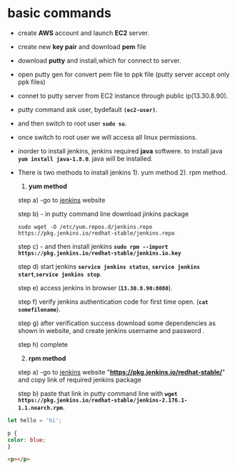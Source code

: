 # basic commands

-  create **AWS** account and launch **EC2** server.
-  create  new **key pair** and download **pem** file
-  download **putty** and install,which for connect to server.
-  open putty gen for convert pem file to ppk file (putty server accept only ppk files)
-  connet to putty server from EC2 instance through  public ip(13.30.8.90).
-  putty command ask user, bydefault **`(ec2-user)`**.
-  and then switch to root user **`sudo su`**.
-  once switch to root user we will access all linux permissions.
-  inorder to install jenkins, jenkins required **java** softwere. to install java **`yum install java-1.8.0`**. java will be installed.
-  There is two methods to install jenkins 1). yum method  2). rpm method.
    1) **yum method**
    
    step a)  -go to [jenkins](https://pkg.jenkins.io/redhat-stable/) website
    
    step b) - in putty command line download jinkins package
    
    `sudo wget -O /etc/yum.repos.d/jenkins.repo https://pkg.jenkins.io/redhat-stable/jenkins.repo`
    
    step c) - and then install jenkins **`sudo rpm --import https://pkg.jenkins.io/redhat-stable/jenkins.io.key`**
    
    step d) start jenkins **`service jenkins status`**, **`service jenkins start`**,**`service jenkins stop`**.
    
    step e) access jenkins in browser (**`13.30.8.90:8080`**).
    
    step f) verify jenkins authentication code for first time open. (**`cat somefilename`**).
    
    step g)  after verification success download some dependencies as shown in website, and  create jenkins username and password .
    
    step h)  complete
    
    2) **rpm method**
 
    step a) -go to [jenkins](https://pkg.jenkins.io/redhat-stable/) website  "**https://pkg.jenkins.io/redhat-stable/**" and copy link of required jenkins package 
    
    step b) paste that link in putty command line with **`wget https://pkg.jenkins.io/redhat-stable/jenkins-2.176.1-1.1.noarch.rpm`**.
    
    
    
    
    
    
```js
let hello = 'hi';
```

```css
p {
color: blue;
}
```

```html
<p></p>
```
